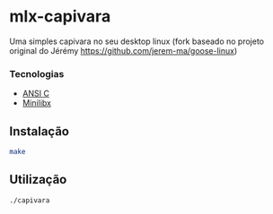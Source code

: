# mlx-capivara

Uma simples capivara no seu desktop linux
(fork baseado no projeto original do Jérémy https://github.com/jerem-ma/goose-linux)

### Tecnologias

- [ANSI C ](https://www.ansi.org/) 
- [Minilibx](https://github.com/42Paris/minilibx-linux) 


## Instalação
```bash
make
```

## Utilização
```bash
./capivara
```
